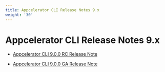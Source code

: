 ```yaml
---
title: Appcelerator CLI Release Notes 9.x
weight: '30'
---
```


# Appcelerator CLI Release Notes 9.x

* [Appcelerator CLI 9.0.0 RC Release Note](/guide/Appcelerator_CLI/Appcelerator_CLI_Release_Notes/Appcelerator_CLI_Release_Notes_9.x/Appcelerator_CLI_9.0.0_RC_Release_Note/)

* [Appcelerator CLI 9.0.0 GA Release Note](/guide/Appcelerator_CLI/Appcelerator_CLI_Release_Notes/Appcelerator_CLI_Release_Notes_9.x/Appcelerator_CLI_9.0.0_GA_Release_Note/)
